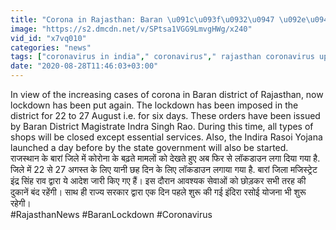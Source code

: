 ```yaml
---
title: "Corona in Rajasthan: Baran \u091c\u093f\u0932\u0947 \u092e\u0947\u0902 Corona \u0928\u0947 \u092e\u091a\u093e\u092f\u093e \u0915\u0939\u0930, \u092b\u093f\u0930 \u0932\u0917\u093e Lockdown \u0935\u0928\u0907\u0902\u0921\u093f\u092f\u093e \u0939\u093f\u0902\u0926\u0940"
image: "https://s2.dmcdn.net/v/SPtsa1VGG9LmvgHWg/x240"
vid_id: "x7vq010"
categories: "news"
tags: ["coronavirus in india"," coronavirus"," rajasthan coronavirus update"]
date: "2020-08-28T11:46:03+03:00"
---
```

In view of the increasing cases of corona in Baran district of Rajasthan, now lockdown has been put again. The lockdown has been imposed in the district for 22 to 27 August i.e. for six days. These orders have been issued by Baran District Magistrate Indra Singh Rao. During this time, all types of shops will be closed except essential services. Also, the Indira Rasoi Yojana launched a day before by the state government will also be started.   <br>राजस्थान के बारां जिले में कोरोना के बढ़ते मामलों को देखते हुए अब फिर से लॉकडाउन लगा दिया गया है. जिले में 22 से 27 अगस्त के लिए यानी छह दिन के लिए लॉकडाउन लगाया गया है.   बारां जिला मजिस्ट्रेट इंद्र सिंह राव द्वारा ये आदेश जारी किए गए हैं। इस दौरान आवश्यक सेवाओं को छोड़कर सभी तरह की दुकानें बंद रहेंगी। साथ ही राज्य सरकार द्वारा एक दिन पहले शुरू की गई इंदिरा रसोई योजना भी शुरू रहेगी।   <br>#RajasthanNews #BaranLockdown #Coronavirus
